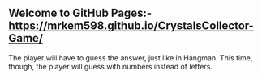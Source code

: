 ## Welcome to GitHub Pages:-https://mrkem598.github.io/CrystalsCollector-Game/
The player will have to guess the answer, just like in Hangman. This time, though, the player will guess with numbers instead of letters.

